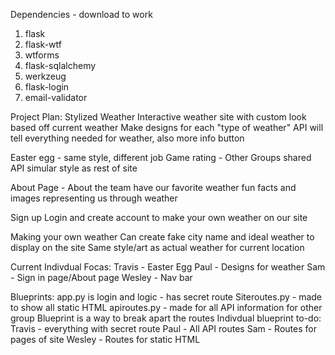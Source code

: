 Dependencies - download to work

1. flask
2. flask-wtf
3. wtforms
4. flask-sqlalchemy
5. werkzeug
6. flask-login
7. email-validator



 Project Plan: 
  Stylized Weather
    Interactive weather site with custom look based off current weather
    Make designs for each "type of weather"
    API will tell everything needed for weather, also more info button
    
 Easter egg - same style, different job
    Game rating - Other Groups shared API
    simular style as rest of site
    
 About Page - About the team
    have our favorite weather
    fun facts and images representing us through weather
    
 Sign up 
    Login and create account to make your own weather on our site
    
 Making your own weather
    Can create fake city name and ideal weather to display on the site
    Same style/art as actual weather for current location
    
 Current Indivdual Focas:
  Travis - Easter Egg
  Paul - Designs for weather
  Sam - Sign in page/About page
  Wesley - Nav bar
  
Blueprints:
  app.py is login and logic - has secret route
  Siteroutes.py - made to show all static HTML
  apiroutes.py - made for all API information for other group
  Blueprint is a way to break apart the routes
Indivdual blueprint to-do:
  Travis - everything with secret route
  Paul - All API routes
  Sam - Routes for pages of site
  Wesley - Routes for static HTML
      
    
